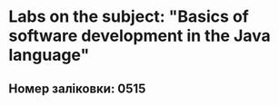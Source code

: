 # Labs on the subject: "Basics of software development in the Java language"
## Номер заліковки: 0515
